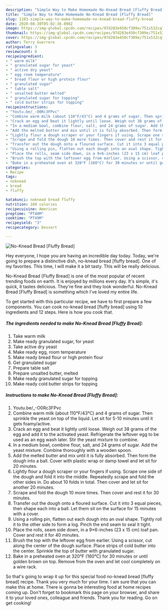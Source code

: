 ```yaml
---
description: "Simple Way to Make Homemade No-Knead Bread [Fluffy Bread]"
title: "Simple Way to Make Homemade No-Knead Bread [Fluffy Bread]"
slug: 1103-simple-way-to-make-homemade-no-knead-bread-fluffy-bread
date: 2020-08-30T05:02:36.898Z
image: https://img-global.cpcdn.com/recipes/97d283e450cf309e/751x532cq70/no-knead-bread-fluffy-bread-recipe-main-photo.jpg
thumbnail: https://img-global.cpcdn.com/recipes/97d283e450cf309e/751x532cq70/no-knead-bread-fluffy-bread-recipe-main-photo.jpg
cover: https://img-global.cpcdn.com/recipes/97d283e450cf309e/751x532cq70/no-knead-bread-fluffy-bread-recipe-main-photo.jpg
author: Terry Guerrero
ratingvalue: 3
reviewcount: 8
recipeingredient:
- " warm milk"
- " granulated sugar for yeast"
- " active dry yeast"
- " egg room temperature"
- " bread flour or high protein flour"
- " granulated sugar"
- " table salt"
- " unsalted butter melted"
- " granulated sugar for topping"
- " cold butter strips for topping"
recipeinstructions:
- "Youtu.be/_-O0Rc3FPvc"
- "Combine warm milk (about 110°F/43°C) and 4 grams of sugar. Then sprinkle the yeast on top of the liquid. Let sit for 5-10 minutes until it gets foamy/active."
- "Crack an egg and beat it lightly until loose. Weigh out 38 grams of the egg and add it to the activated yeast. Refrigerate the leftover egg to be used as an egg wash later. Stir the yeast mixture to combine."
- "In a medium bowl, combine flour, salt, and 24 grams of sugar. Add the yeast mixture. Combine thoroughly with a wooden spoon."
- "Add the melted butter and mix until it is fully absorbed. Then form the dough into a ball. Cover with plastic wrap or damp towel and let sit for 20 minutes."
- "Lightly flour a dough scraper or your fingers if using. Scrape one side of the dough and fold it into the middle. Repeatedly scrape and fold the other sides in. Do about 10 folds in total. Then cover and let sit for another 20 minutes."
- "Scrape and fold the dough 10 more times. Then cover and rest it for 30 minutes."
- "Transfer out the dough onto a floured surface. Cut it into 3 equal pieces, then shape each into a ball. Let them sit on the surface for 15 minutes with a cover."
- "Using a rolling pin, flatten out each dough into an oval shape. Tightly roll it to the other side to form a log. Pinch the end seam to seal it tight."
- "Place the rolls, seam side down, in a 9×6-inches (23 x 15 cm) loaf pan. Cover and rest it for 40 minutes."
- "Brush the top with the leftover egg from earlier. Using a scissor, cut along the center of the dough surface. Place strips of cold butter into the center. Sprinkle the top of butter with granulated sugar."
- "Bake in a preheated oven at 320°F (160°C) for 30 minutes or until golden brown on top. Remove from the oven and let cool completely on a wire rack."
categories:
- Recipe
tags:
- noknead
- bread
- fluffy

katakunci: noknead bread fluffy 
nutrition: 169 calories
recipecuisine: American
preptime: "PT40M"
cooktime: "PT49M"
recipeyield: "3"
recipecategory: Dessert

---
```



![No-Knead Bread [Fluffy Bread]](https://img-global.cpcdn.com/recipes/97d283e450cf309e/751x532cq70/no-knead-bread-fluffy-bread-recipe-main-photo.jpg)

Hey everyone, I hope you are having an incredible day today. Today, we're going to prepare a distinctive dish, no-knead bread [fluffy bread]. One of my favorites. This time, I will make it a bit tasty. This will be really delicious.



No-Knead Bread [Fluffy Bread] is one of the most popular of recent trending foods on earth. It is enjoyed by millions every day. It's simple, it's quick, it tastes delicious. They're fine and they look wonderful. No-Knead Bread [Fluffy Bread] is something which I've loved my entire life.


To get started with this particular recipe, we have to first prepare a few components. You can cook no-knead bread [fluffy bread] using 10 ingredients and 12 steps. Here is how you cook that.

<!--inarticleads1-->

##### The ingredients needed to make No-Knead Bread [Fluffy Bread]:

1. Take  warm milk
1. Make ready  granulated sugar, for yeast
1. Take  active dry yeast
1. Make ready  egg, room temperature
1. Make ready  bread flour or high protein flour
1. Get  granulated sugar
1. Prepare  table salt
1. Prepare  unsalted butter, melted
1. Make ready  granulated sugar for topping
1. Make ready  cold butter strips for topping




<!--inarticleads2-->

##### Instructions to make No-Knead Bread [Fluffy Bread]:

1. Youtu.be/_-O0Rc3FPvc
1. Combine warm milk (about 110°F/43°C) and 4 grams of sugar. Then sprinkle the yeast on top of the liquid. Let sit for 5-10 minutes until it gets foamy/active.
1. Crack an egg and beat it lightly until loose. Weigh out 38 grams of the egg and add it to the activated yeast. Refrigerate the leftover egg to be used as an egg wash later. Stir the yeast mixture to combine.
1. In a medium bowl, combine flour, salt, and 24 grams of sugar. Add the yeast mixture. Combine thoroughly with a wooden spoon.
1. Add the melted butter and mix until it is fully absorbed. Then form the dough into a ball. Cover with plastic wrap or damp towel and let sit for 20 minutes.
1. Lightly flour a dough scraper or your fingers if using. Scrape one side of the dough and fold it into the middle. Repeatedly scrape and fold the other sides in. Do about 10 folds in total. Then cover and let sit for another 20 minutes.
1. Scrape and fold the dough 10 more times. Then cover and rest it for 30 minutes.
1. Transfer out the dough onto a floured surface. Cut it into 3 equal pieces, then shape each into a ball. Let them sit on the surface for 15 minutes with a cover.
1. Using a rolling pin, flatten out each dough into an oval shape. Tightly roll it to the other side to form a log. Pinch the end seam to seal it tight.
1. Place the rolls, seam side down, in a 9×6-inches (23 x 15 cm) loaf pan. Cover and rest it for 40 minutes.
1. Brush the top with the leftover egg from earlier. Using a scissor, cut along the center of the dough surface. Place strips of cold butter into the center. Sprinkle the top of butter with granulated sugar.
1. Bake in a preheated oven at 320°F (160°C) for 30 minutes or until golden brown on top. Remove from the oven and let cool completely on a wire rack.




So that's going to wrap it up for this special food no-knead bread [fluffy bread] recipe. Thank you very much for your time. I am sure that you can make this at home. There is gonna be interesting food at home recipes coming up. Don't forget to bookmark this page on your browser, and share it to your loved ones, colleague and friends. Thank you for reading. Go on get cooking!
